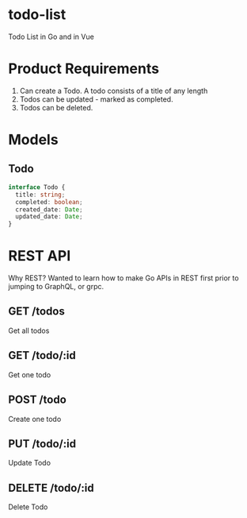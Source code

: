 # todo-list

Todo List in Go and in Vue

# Product Requirements

1. Can create a Todo. A todo consists of a title of any length
2. Todos can be updated - marked as completed.
3. Todos can be deleted.

# Models

## Todo

```ts
interface Todo {
  title: string;
  completed: boolean;
  created_date: Date;
  updated_date: Date;
}
```

# REST API

Why REST? Wanted to learn how to make Go APIs in REST first prior to jumping to GraphQL, or grpc.

## GET /todos

Get all todos

## GET /todo/:id

Get one todo

## POST /todo

Create one todo

## PUT /todo/:id

Update Todo

## DELETE /todo/:id

Delete Todo
